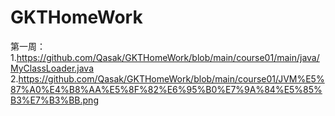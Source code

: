 # GKTHomeWork
第一周：
1.https://github.com/Qasak/GKTHomeWork/blob/main/course01/main/java/MyClassLoader.java
2.https://github.com/Qasak/GKTHomeWork/blob/main/course01/JVM%E5%87%A0%E4%B8%AA%E5%8F%82%E6%95%B0%E7%9A%84%E5%85%B3%E7%B3%BB.png
